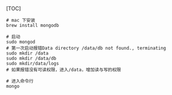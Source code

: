 [TOC]

```
# mac 下安装
brew install mongodb

# 启动
sudo mongod
# 第一次启动报错Data directory /data/db not found., terminating
sudo mkdir /data
sudo mkdir /data/db
sudo mkdir/data/logs
# 如果报错没有可读权限，进入/data，增加读与写的权限

# 进入命令行
mongo

```







                      